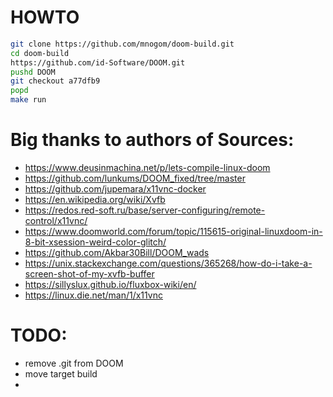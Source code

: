 # HOWTO
```bash
git clone https://github.com/mnogom/doom-build.git
cd doom-build
https://github.com/id-Software/DOOM.git
pushd DOOM
git checkout a77dfb9
popd
make run
```

# Big thanks to authors of Sources:
* https://www.deusinmachina.net/p/lets-compile-linux-doom
* https://github.com/lunkums/DOOM_fixed/tree/master
* https://github.com/jupemara/x11vnc-docker
* https://en.wikipedia.org/wiki/Xvfb
* https://redos.red-soft.ru/base/server-configuring/remote-control/x11vnc/
* https://www.doomworld.com/forum/topic/115615-original-linuxdoom-in-8-bit-xsession-weird-color-glitch/
* https://github.com/Akbar30Bill/DOOM_wads
* https://unix.stackexchange.com/questions/365268/how-do-i-take-a-screen-shot-of-my-xvfb-buffer
* https://sillyslux.github.io/fluxbox-wiki/en/
* https://linux.die.net/man/1/x11vnc

# TODO:
* remove .git from DOOM 
* move target build
* 